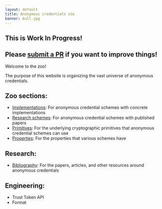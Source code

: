 ```yaml
---
layout: default
title: Anonymous credentials zoo
banner: bull.jpg
---
```


## This is Work In Progress!
## Please [submit a PR](https://github.com/tokenzoo/tokenzoo.github.io) if you want to improve things!

Welcome to the zoo!

The purpose of this website is organizing the vast universe of anonymous credentials.

## Zoo sections:

- [Implementations]({{site.baseurl}}/implementations.html): For anonymous credential schemes with concrete implementations
- [Research schemes]({{site.baseurl}}/schemes.html): For anonymous credential schemes with published papers
- [Primitives]({{site.baseurl}}/primitives.html): For the underlying cryptographic primitives that anonymous credential schemes can use
- [Properties]({{site.baseurl}}/properties.html): For the properties that various schemes have

## Research:

- [Bibliography]({{site.baseurl}}/bibliography.html): For the papers, articles, and other resources around anonymous credentials

## Engineering:

- Trust Token API
- Format
